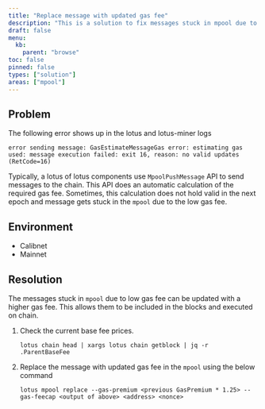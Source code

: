 ```yaml
---
title: "Replace message with updated gas fee"
description: "This is a solution to fix messages stuck in mpool due to low gas fee."
draft: false
menu:
  kb:
    parent: "browse"
toc: false
pinned: false
types: ["solution"]
areas: ["mpool"]
---
```


## Problem

The following error shows up in the lotus and lotus-miner logs

```shell
error sending message: GasEstimateMessageGas error: estimating gas used: message execution failed: exit 16, reason: no valid updates (RetCode=16)
```

Typically, a lotus of lotus components use `MpoolPushMessage` API to send messages to the chain. This API does an automatic calculation of the required gas fee.
Sometimes, this calculation does not hold valid in the next epoch and message gets stuck in the `mpool` due to the low gas fee.

## Environment

- Calibnet
- Mainnet 

## Resolution

The messages stuck in `mpool` due to low gas fee can be updated with a higher gas fee. This allows them to be included in the blocks and executed on chain.

1. Check the current base fee prices.

    ```shell
    lotus chain head | xargs lotus chain getblock | jq -r .ParentBaseFee
    ```
  
2.  Replace the message with updated gas fee in the `mpool` using the below command
    
    ```shell
    lotus mpool replace --gas-premium <previous GasPremium * 1.25> --gas-feecap <output of above> <address> <nonce>
    ```
